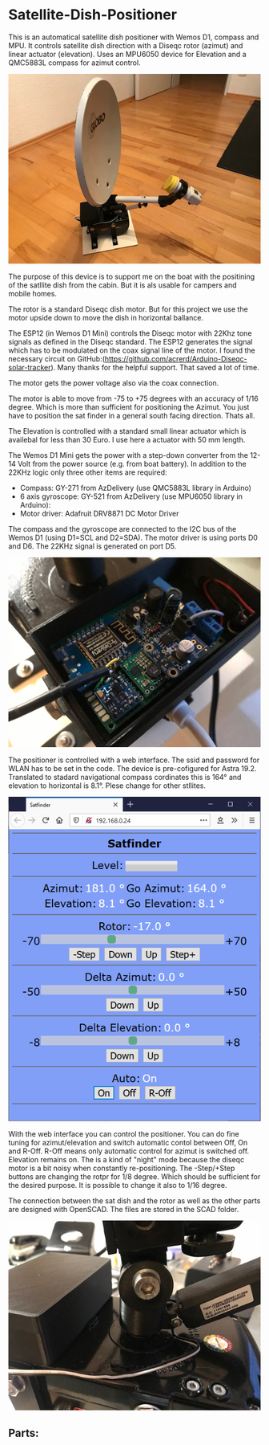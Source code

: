 # Satellite-Dish-Positioner


This is an automatical satellite dish positioner with Wemos D1, compass and MPU. It controls satellite dish direction with a Diseqc rotor (azimut) and linear actuator (elevation). Uses an MPU6050 device for Elevation and a QMC5883L compass for azimut control.

![SatPositioner](https://github.com/AK-Homberger/Satellite-Dish-Positioner/blob/main/IMG_1403.jpg)

The purpose of this device is to support me on the boat with the positining of the satllite dish from the cabin. But it is als usable for campers and mobile homes.

The rotor is a standard Diseqc dish motor. But for this project we use the motor upside down to move the dish in horizontal ballance.

The ESP12 (in Wemos D1 Mini) controls the Diseqc motor with 22Khz tone signals as defined in the Diseqc standard. The ESP12 generates the signal which has to be modulated on the coax signal line of the motor. I found the necessary circuit on GitHub:(https://github.com/acrerd/Arduino-Diseqc-solar-tracker). Many thanks for the helpful support. That saved a lot of time.

The motor gets the power voltage also via the coax connection. 

The motor is able to move from -75 to +75 degrees with an accuracy of 1/16 degree. Which is more than sufficient for positioning the Azimut.
You just have to position the sat finder in a general south facing direction. Thats all.

The Elevation is controlled with a standard small linear actuator which is availebal for less than 30 Euro. I use here a actuator with 50 mm length.

The Wemos D1 Mini gets the power with a step-down converter from the 12-14 Volt from  the power source (e.g. from boat battery).
In addition to the 22KHz logic only three other items are required:

- Compass: GY-271 from AzDelivery (use QMC5883L library in Arduino)
- 6 axis gyroscope: GY-521 from AzDelivery (use MPU6050 library in Arduino):
- Motor driver:  Adafruit DRV8871 DC Motor Driver

The compass and the gyroscope are connected to the I2C bus of the Wemos D1 (using D1=SCL and D2=SDA).
The motor driver is using ports D0 and D6. The 22KHz signal is generated on port D5.

![Circuit](https://github.com/AK-Homberger/Satellite-Dish-Positioner/blob/main/IMG_1400.jpg)

The positioner is controlled with a web interface. The ssid and password for WLAN has to be set in the code.
The device is pre-cofigured for Astra 19.2. Translated to stadard navigational compass cordinates this is 164° and elevation to horizontal is 8.1°.
Plese change for other stllites.

![WebInterface](https://github.com/AK-Homberger/Satellite-Dish-Positioner/blob/main/StatfinderWeb.png)

With the web interface you can control the positioner. You can do fine tuning for azimut/elevation and switch automatic contol between Off, On and R-Off.
R-Off means only automatic control for azimut is switched off. Elevation remains on. The is a kind of "night" mode because the diseqc motor is a bit noisy when constantly re-positioning. The -Step/+Step buttons are changing the rotpr for 1/8 degree. Which should be sufficient for the desired purpose. It is possible to change it also to 1/16 degree.

The connection between the sat dish and the rotor as well as the other parts are designed with OpenSCAD. The files are stored in the SCAD folder.

![Connection](https://github.com/AK-Homberger/Satellite-Dish-Positioner/blob/main/IMG_1404.jpg)

Parts:
-












